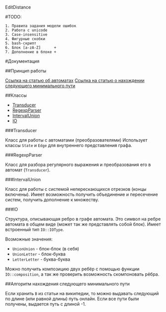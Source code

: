 EditDistance

#TODO:

    1. Правила задания модели ошибок
    2. Работа с unicode
    3. Case-insensitive
    4. Фигурные скобки
    5. bash-скрипт
    6. Блок [a-zA-Z]      +
    7. Дополнение в блоке +



#Документация

##Принцип работы

[Ссылка на статью об автоматах](http://arxiv.org/pdf/0904.4686.pdf)
[Ссылка на статью о нахождении следующего минимального пути](http://en.wikipedia.org/wiki/K_shortest_path_routing)

##Классы

* [Transducer](#transducer)
* [RegexpParser](#regexpparser)
* [IntervalUnion](#intervalunion)
* [IO](#IO)

###Transducer

Класс для работы с автоматами (преобразователями)
Использует классы `State` и `Edge` для внутреннего представления графа.

###RegexpParser

Класс для разбора регулярного выражения и преобразования его в автомат (`Transducer`).

###IntervalUnion

Класс для работы с системой неперескающихся отрезков (концы включены). Имеет возможность получить
объединение и пересечение систем, получить дополнение к множеству.

###IO

Структура, описывающая ребро в графе автомата. Это символ на ребре автомата в общем виде (может так же представлять собой блок).
Имеет встроенный тип `IO::IOType`. 

Возможные значения:

* `UnionUnion` - блок-блок (в себя)
* `UnionLetter` - блок-буква
* `LetterLetter` - буква-буква

Можно получить композицию двух ребёр с помощью функции `IO::composition`, а так же проверить возможность скомпоновать рёбра.

##Алгоритм нахождения следующего минимального пути

Если хранить `B` из статьи на википедии, то можно выдавать следующий по длине (или равной длины) путь онлайн. Если все пути
были получены, выдается путь с длиной -1.
